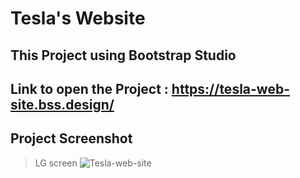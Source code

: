 # Tesla's Website

## This Project using Bootstrap Studio

## Link to open the Project : https://tesla-web-site.bss.design/

## Project Screenshot

> LG screen
![Tesla-web-site](https://user-images.githubusercontent.com/52893501/96727728-b0ba3880-13b3-11eb-9e3b-2a46403f8116.png)
